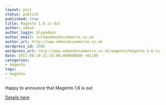 ```yaml
---
layout: post
status: publish
published: true
title: Magento 1.6 is Out
author: admin
author_login: blogadmin
author_email: info@edmondscommerce.co.uk
author_url: http://www.edmondscommerce.co.uk
wordpress_id: 2585
wordpress_url: http://www.edmondscommerce.co.uk/magento/magento-1-6-is-out/
date: 2011-08-18 21:35:00.000000000 +01:00
categories:
- magento
tags:
- magento
---
```

<p>Happy to announce that Magento 1.6 is out</p>
<p><a href="http://www.magentocommerce.com/download/release_notes#Release%20Notes%20-%20Magento%201.6.0.0%20%28Aug%2018,%202011%29">Details here</a></p>
